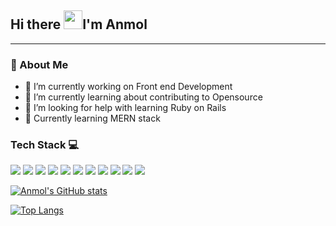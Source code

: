 ## Hi there <img src="https://raw.githubusercontent.com/MartinHeinz/MartinHeinz/master/wave.gif" width="30px">I'm Anmol
---

### 📝 About Me

- 🔭 I’m currently working on Front end Development
- 🔗 I’m currently learning about contributing to Opensource 
- 🤔 I’m looking for help with learning Ruby on Rails
- 📑 Currently learning MERN stack 

### Tech Stack 💻
 ![](https://img.shields.io/badge/-++-informational?style=flat&logo=C&logoColor=white&color=blue)  ![](https://img.shields.io/badge/-Python-informational?style=flat&logo=python&logoColor=white&color=green)  ![](https://img.shields.io/badge/-HTML5-informational?style=flat&logo=HTML5&logoColor=white&color=orange) ![](https://img.shields.io/badge/-CSS3-informational?style=flat&logo=CSS3&logoColor=white&color=blue) ![](https://img.shields.io/badge/-JavaScript-informational?style=flat&logo=JavaScript&logoColor=white&color=EFD81D) ![](https://img.shields.io/badge/-Bootstrap-informational?style=flat&logo=Bootstrap&logoColor=white&color=purple) ![](https://img.shields.io/badge/-Git-informational?style=flat&logo=Git&logoColor=white&color=important) ![](https://img.shields.io/badge/-Github-informational?style=flat&logo=Github&logoColor=white&color=black) ![](https://img.shields.io/badge/-Less-informational?style=flat&logo=Less&logoColor=white&color=blue) ![](https://img.shields.io/badge/-Scss-informational?style=flat&logo=Sass&logoColor=purple&color=pink) ![](	https://img.shields.io/badge/MySQL-00000F?style=flat&logo=mysql&logoColor=white) 
 

 [![Anmol's GitHub stats](https://github-readme-stats.vercel.app/api?username=anmolkohli13&theme=blue-green)](https://github.com/anmolkohli13/github-readme-stats)

[![Top Langs](https://github-readme-stats.vercel.app/api/top-langs/?username=anmolkohli13&layout=compact&theme=blue-green)](https://github.com/anmolkohli13/github-readme-stats)


<!-- ### Connect with me


You can find me on on ![]([https://img.shields.io/badge/LinkedIn-0077B5?style=flat&logo=linkedin&logoColor=white])
 -->
<!-- Icons -->

<!--[1.2]: http://i.imgur.com/wWzX9uB.png (twitter icon without padding)
[2.2]: -->
<!-- Links to your social media accounts -->


[2]: https://www.linkedin.com/in/anmolkohli13/-->
